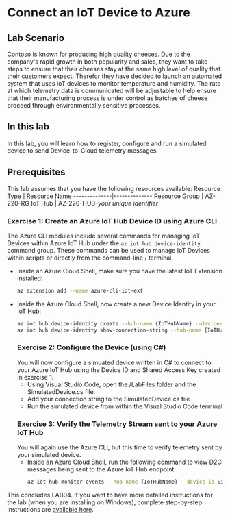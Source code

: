 # Connect an IoT Device to Azure
## Lab Scenario
Contoso is known for producing high quality cheeses. Due to the company's rapid growth in both popularity and sales, they want to take steps to ensure that their cheeses stay at the same high level of quality that their customers expect. Therefor they have decided to launch an automated system that uses IoT devices to monitor temperature and humidity. The rate at which telemetry data is communicated will be adjustable to help ensure that their manufacturing process is under control as batches of cheese proceed through environmentally sensitive processes.
## In this lab
In this lab, you will learn how to register, configure and run a simulated device to send Device-to-Cloud telemetry messages.
## Prerequisites
This lab assumes that you have the following resources available:
Resource Type | Resource Name
--------------|--------------
Resource Group | AZ-220-RG
IoT Hub | AZ-220-HUB-*your unique identifier*
### Exercise 1: Create an Azure IoT Hub Device ID using Azure CLI
The Azure CLI modules include several commands for managing IoT Devices within Azure IoT Hub under the `az iot hub device-identity` command group. These commands can be used to manage IoT Devices within scripts or directly from the command-line / terminal.
- Inside an Azure Cloud Shell, make sure you have the latest IoT Extension installed:
  ```sh
  az extension add --name azure-cli-iot-ext
  ```
- Inside the Azure Cloud Shell, now create a new Device Identity in your IoT Hub:
  ```sh
  az iot hub device-identity create --hub-name {IoTHubName} --device-id SimulatedDevice1
  az iot hub device-identity show-connection-string --hub-name {IoTHubName} --device-id SimulatedDevice1 --output table
  ``` 
  ### Exercise 2: Configure the Device (using C#)
  You will now configure a simuated device written in C# to connect to your Azure IoT Hub using the Device ID and Shared Access Key created in exercise 1.
  - Using Visual Studio Code, open the /LabFiles folder and the SimulatedDevice.cs file.
  - Add your connection string to the SimulatedDevice.cs file
  - Run the simulated device from within the Visual Studio Code terminal
  ### Exercise 3: Verify the Telemetry Stream sent to your Azure IoT Hub
  You will again use the Azure CLI, but this time to verify telemetry sent by your simulated device.
  - Inside an Azure Cloud Shell, run the following command to view D2C messages being sent to the Azure IoT Hub endpoint:
    ```sh
    az iot hub monitor-events --hub-name {IoTHubName} --device-id SimuatedDevice1
    ```
This concludes LAB04. If you want to have more detailed instructions for the lab (when you are installing on Windows), complete step-by-step instructions are [available here](https://github.com/MicrosoftLearning/AZ-220-Microsoft-Azure-IoT-Developer/blob/master/Instructions/Labs/LAB_AK_04-connect-iot-device-to-azure.md).
